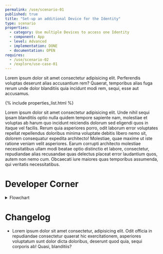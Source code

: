 ```yaml
---
permalink: /use/scenario-01
published: true
title: "Set-up an additional Device for the Identity"
type: scenario
properties:
  - category: Use multiple Devices to access one Identity
  - component: App
  - level: Advanced
  - implementation: DONE
  - documentation: OPEN
requires:
  - /use/scenario-02
  - /explore/use-case-01
---
```


Lorem ipsum dolor sit amet consectetur adipisicing elit. Perferendis voluptas deserunt alias accusantium rem? Quaerat, temporibus alias fuga rerum unde dolor blanditiis quia incidunt modi rem, sequi, esse aut accusamus.

{% include properties_list.html %}

Lorem ipsum dolor sit amet consectetur adipisicing elit. Unde nihil sequi ipsam blanditiis optio nulla quidem tempore sapiente nam, molestiae et voluptas ab harum quo incidunt reiciendis dolorum sed eligendi quos in itaque vel facilis. Rerum quia asperiores porro, odit laborum error voluptates repellat repellendus doloribus minima voluptate debitis libero nemo sit, dolorem consequatur expedita architecto! Molestiae, quae maxime ut iste ratione veniam velit asperiores. Earum corrupti architecto molestiae necessitatibus ullam modi beatae optio distinctio et labore, consectetur, repudiandae alias recusandae quas delectus placeat error laudantium quos, autem non nemo cum. Obcaecati iure maiores quas temporibus assumenda, qui veritatis necessitatibus.

# Developer Corner

<details >
  <summary>Flowchart</summary>
  <div>{% include diagrams/Enmeshed_Scenarios.svg %}</div>
</details>

# Changelog

- Lorem ipsum dolor sit amet consectetur, adipisicing elit. Odit officia in repudiandae consectetur quaerat hic exercitationem, asperiores voluptatum sunt dolor dicta doloribus, deserunt quod quia, sequi corporis ab! Quasi, blanditiis?

